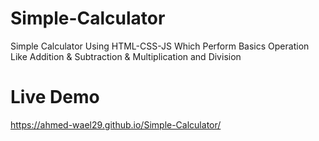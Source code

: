 # Simple-Calculator
Simple Calculator Using HTML-CSS-JS Which Perform Basics Operation Like Addition &amp; Subtraction &amp; Multiplication and Division


# Live Demo
https://ahmed-wael29.github.io/Simple-Calculator/
